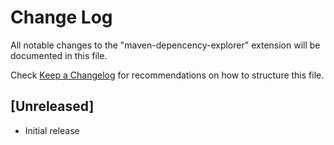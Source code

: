 # Change Log

All notable changes to the "maven-depencency-explorer" extension will be documented in this file.

Check [Keep a Changelog](http://keepachangelog.com/) for recommendations on how to structure this file.

## [Unreleased]

- Initial release